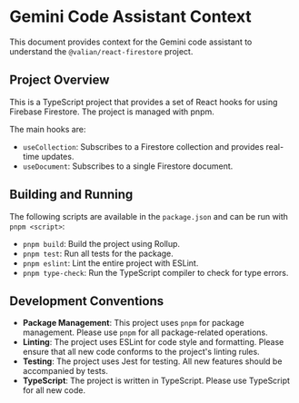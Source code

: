 # Gemini Code Assistant Context

This document provides context for the Gemini code assistant to understand the `@valian/react-firestore` project.

## Project Overview

This is a TypeScript project that provides a set of React hooks for using Firebase Firestore. The project is managed with pnpm.

The main hooks are:

- `useCollection`: Subscribes to a Firestore collection and provides real-time updates.
- `useDocument`: Subscribes to a single Firestore document.

## Building and Running

The following scripts are available in the `package.json` and can be run with `pnpm <script>`:

- `pnpm build`: Build the project using Rollup.
- `pnpm test`: Run all tests for the package.
- `pnpm eslint`: Lint the entire project with ESLint.
- `pnpm type-check`: Run the TypeScript compiler to check for type errors.

## Development Conventions

- **Package Management**: This project uses `pnpm` for package management. Please use `pnpm` for all package-related operations.
- **Linting**: The project uses ESLint for code style and formatting. Please ensure that all new code conforms to the project's linting rules.
- **Testing**: The project uses Jest for testing. All new features should be accompanied by tests.
- **TypeScript**: The project is written in TypeScript. Please use TypeScript for all new code.
